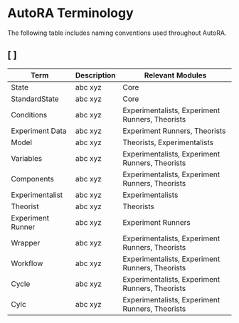 # AutoRA Terminology

The following table includes naming conventions used throughout AutoRA.

## [ ]

| Term              | Description | Relevant Modules                                |
|-------------------|-------------|-------------------------------------------------|
| State             | abc xyz     | Core                                            |
| StandardState     | abc xyz     | Core                                            |
| Conditions        | abc xyz     | Experimentalists, Experiment Runners, Theorists |
| Experiment Data   | abc xyz     | Experiment Runners, Theorists                   |
| Model             | abc xyz     | Theorists, Experimentalists                     |
| Variables         | abc xyz     | Experimentalists, Experiment Runners, Theorists |
| Components        | abc xyz     | Experimentalists, Experiment Runners, Theorists |
| Experimentalist   | abc xyz     | Experimentalists                                |
| Theorist          | abc xyz     | Theorists                                       |
| Experiment Runner | abc xyz     | Experiment Runners                              |
| Wrapper           | abc xyz     | Experimentalists, Experiment Runners, Theorists |
| Workflow          | abc xyz     | Experimentalists, Experiment Runners, Theorists |
| Cycle             | abc xyz     | Experimentalists, Experiment Runners, Theorists |
| Cylc              | abc xyz     | Experimentalists, Experiment Runners, Theorists |
